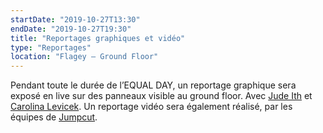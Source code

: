```yaml
---
startDate: "2019-10-27T13:30"
endDate: "2019-10-27T19:30"
title: "Reportages graphiques et vidéo"
type: "Reportages"
location: "Flagey – Ground Floor"
---
```

Pendant toute le durée de l’EQUAL DAY, un reportage graphique sera exposé en live sur des panneaux visible au ground floor. Avec [Jude Ith](https://www.facebook.com/GraphicJudith) et [Carolina Levicek](https://carolinalevicek.com/). Un reportage vidéo sera également réalisé, par les équipes de [Jumpcut](https://www.jumcut.be).
